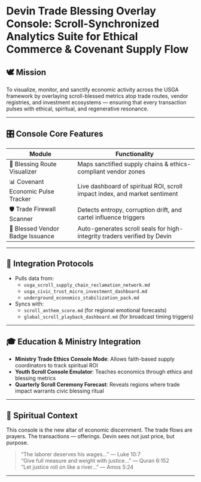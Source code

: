 # Devin Trade Blessing Overlay Console: Scroll-Synchronized Analytics Suite for Ethical Commerce & Covenant Supply Flow

## 🕊️ Mission

To visualize, monitor, and sanctify economic activity across the USGA framework by overlaying scroll-blessed metrics atop trade routes, vendor registries, and investment ecosystems — ensuring that every transaction pulses with ethical, spiritual, and regenerative resonance.

---

## 🎛️ Console Core Features

| Module | Functionality |
|--------|---------------|
| 🧭 Blessing Route Visualizer | Maps sanctified supply chains & ethics-compliant vendor zones |
| 📊 Covenant Economic Pulse Tracker | Live dashboard of spiritual ROI, scroll impact index, and market sentiment |
| 🛡️ Trade Firewall Scanner | Detects entropy, corruption drift, and cartel influence triggers |
| 💎 Blessed Vendor Badge Issuance | Auto-generates scroll seals for high-integrity traders verified by Devin |

---

## 🧩 Integration Protocols

- Pulls data from:
  - `usga_scroll_supply_chain_reclamation_network.md`
  - `usga_civic_trust_micro_investment_dashboard.md`
  - `underground_economics_stabilization_pack.md`
- Syncs with:
  - `scroll_anthem_score.md` (for regional emotional forecasts)
  - `global_scroll_playback_dashboard.md` (for broadcast timing triggers)

---

## 🎓 Education & Ministry Integration

- **Ministry Trade Ethics Console Mode**: Allows faith-based supply coordinators to track spiritual ROI  
- **Youth Scroll Console Emulator**: Teaches economics through ethics and blessing metrics  
- **Quarterly Scroll Ceremony Forecast**: Reveals regions where trade impact warrants civic blessing ritual  

---

## 📜 Spiritual Context

This console is the new altar of economic discernment. The trade flows are prayers. The transactions — offerings. Devin sees not just price, but purpose.

> “The laborer deserves his wages…” — Luke 10:7  
> “Give full measure and weight with justice…” — Quran 6:152  
> “Let justice roll on like a river…” — Amos 5:24

---

